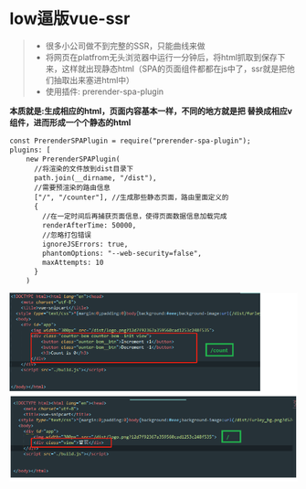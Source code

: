 # low逼版vue-ssr
> - 很多小公司做不到完整的SSR，只能曲线来做
> - 将网页在platfrom无头浏览器中运行一分钟后，将html抓取到保存下来，这样就出现静态html（SPA的页面组件都都在js中了，ssr就是把他们抽取出来塞进html中）
> - 使用插件: prerender-spa-plugin

**本质就是:生成相应的html，页面内容基本一样，不同的地方就是把 <router-view class="view"></router-view> 替换成相应v组件，进而形成一个个静态的html**

```
const PrerenderSPAPlugin = require("prerender-spa-plugin");
plugins: [
    new PrerenderSPAPlugin(
      //将渲染的文件放到dist目录下
      path.join(__dirname, "/dist"),
      //需要预渲染的路由信息
      ["/", "/counter"], //生成那些静态页面，路由里面定义的
      {
        //在一定时间后再捕获页面信息，使得页面数据信息加载完成
        renderAfterTime: 50000,
        //忽略打包错误
        ignoreJSErrors: true,
        phantomOptions: "--web-security=false",
        maxAttempts: 10
      }
    )
```

![](readImg/a.png)